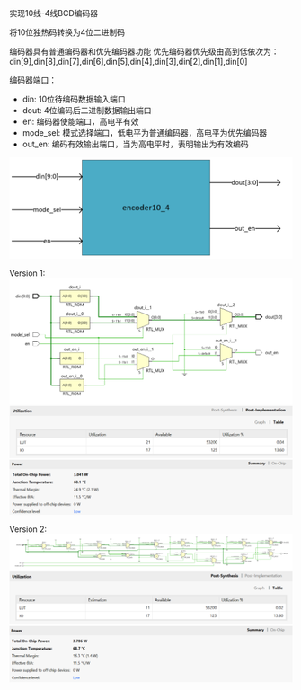 实现10线-4线BCD编码器

将10位独热码转换为4位二进制码

编码器具有普通编码器和优先编码器功能
优先编码器优先级由高到低依次为：din[9],din[8],din[7],din[6],din[5],din[4],din[3],din[2],din[1],din[0]

编码器端口：
- din: 10位待编码数据输入端口
- dout: 4位编码后二进制数据输出端口
- en: 编码器使能端口，高电平有效
- mode_sel: 模式选择端口，低电平为普通编码器，高电平为优先编码器
- out_en: 编码有效输出端口，当为高电平时，表明输出为有效编码

![](https://github.com/Spider-Viper/Digital-Lab/blob/main/combinational_circuit/encoder/picture/%E6%A1%86%E5%9B%BE.png)

Version 1:
![](https://github.com/Spider-Viper/Digital-Lab/blob/main/combinational_circuit/encoder/picture/version%201/encoder10_4%20v1.png)
![](https://github.com/Spider-Viper/Digital-Lab/blob/main/combinational_circuit/encoder/picture/version%201/encoder1-0_4%20utilization%20v1.png)
![](https://github.com/Spider-Viper/Digital-Lab/blob/main/combinational_circuit/encoder/picture/version%201/encoder10_4%20power%20v1.png)

Version 2:
![](https://github.com/Spider-Viper/Digital-Lab/blob/main/combinational_circuit/encoder/picture/version%202/encoder10_4%20v2.png)
![](https://github.com/Spider-Viper/Digital-Lab/blob/main/combinational_circuit/encoder/picture/version%202/encoder10_4%20utilization%20v2.png)
![](https://github.com/Spider-Viper/Digital-Lab/blob/main/combinational_circuit/encoder/picture/version%202/encoder10_4%20power%20v2.png)
